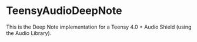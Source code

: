 # TeensyAudioDeepNote

This is the Deep Note implementation for a Teensy 4.0 + Audio Shield (using the Audio Library).

